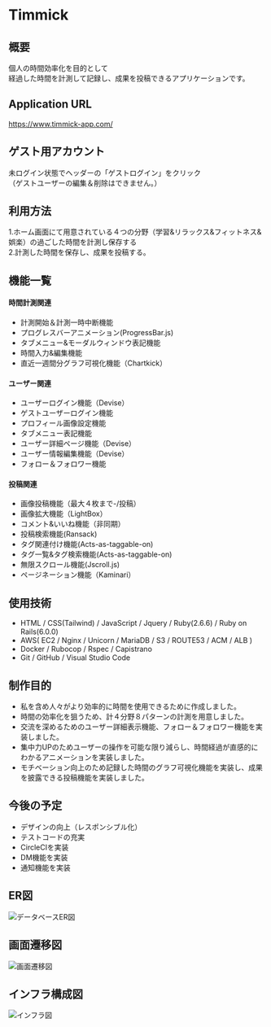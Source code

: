 # Timmick
## 概要
個人の時間効率化を目的として
<br>経過した時間を計測して記録し、成果を投稿できるアプリケーションです。

## Application URL
https://www.timmick-app.com/

## ゲスト用アカウント
未ログイン状態でヘッダーの「ゲストログイン」をクリック  
（ゲストユーザーの編集＆削除はできません。）

## 利用方法
1.ホーム画面にて用意されている４つの分野（学習&リラックス&フィットネス&娯楽）の過ごした時間を計測し保存する  
2.計測した時間を保存し、成果を投稿する。

## 機能一覧
#### 時間計測関連
* 計測開始＆計測一時中断機能
* プログレスバーアニメーション(ProgressBar.js)
* タブメニュー&モーダルウィンドウ表記機能
* 時間入力&編集機能
* 直近一週間分グラフ可視化機能（Chartkick）

#### ユーザー関連
* ユーザーログイン機能（Devise）
* ゲストユーザーログイン機能
* プロフィール画像設定機能
* タブメニュー表記機能
* ユーザー詳細ページ機能（Devise）
* ユーザー情報編集機能（Devise）
* フォロー＆フォロワー機能

#### 投稿関連
* 画像投稿機能（最大４枚まで-/投稿）
* 画像拡大機能（LightBox）
* コメント&いいね機能（非同期）
* 投稿検索機能(Ransack)
* タグ関連付け機能(Acts-as-taggable-on)
* タグ一覧&タグ検索機能(Acts-as-taggable-on)
* 無限スクロール機能(Jscroll.js)
* ページネーション機能（Kaminari）

## 使用技術
* HTML / CSS(Tailwind) / JavaScript / Jquery / Ruby(2.6.6) / Ruby on Rails(6.0.0)
* AWS( EC2 / Nginx / Unicorn / MariaDB / S3 / ROUTE53 / ACM / ALB )
* Docker / Rubocop / Rspec / Capistrano
* Git / GitHub / Visual Studio Code

## 制作目的
* 私を含め人々がより効率的に時間を使用できるために作成しました。
* 時間の効率化を狙うため、計４分野８パターンの計測を用意しました。
* 交流を深めるためのユーザー詳細表示機能、フォロー＆フォロワー機能を実装しました。
* 集中力UPのためユーザーの操作を可能な限り減らし、時間経過が直感的にわかるアニメーションを実装しました。
* モチベーション向上のため記録した時間のグラフ可視化機能を実装し、成果を披露できる投稿機能を実装しました。

## 今後の予定
* デザインの向上（レスポンシブル化）
* テストコードの充実
* CircleCIを実装
* DM機能を実装
* 通知機能を実装

## ER図
![データベースER図](https://user-images.githubusercontent.com/69447485/119130839-b2e09480-ba73-11eb-9cb6-f0864e65eeaf.png)

## 画面遷移図
![画面遷移図](https://user-images.githubusercontent.com/69447485/119133636-17512300-ba77-11eb-8991-db71cde24acc.png)

## インフラ構成図
![インフラ図](https://user-images.githubusercontent.com/69447485/119228748-5fdc0f80-bb4f-11eb-991a-6594f204ffc8.png)


